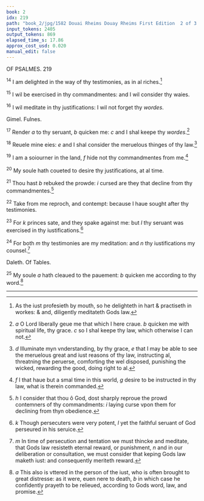 ```yaml
---
book: 2
idx: 219
path: "book_2/jpg/1582 Douai Rheims Douay Rheims First Edition  2 of 3 1610 Old Testament.pdf-219.jpg"
input_tokens: 2405
output_tokens: 869
elapsed_time_s: 17.86
approx_cost_usd: 0.020
manual_edit: false
---
```

OF PSALMES. 219

<sup>14</sup> I am delighted in the way of thy testimonies, as in al riches.[^1]

<sup>15</sup> I wil be exercised in thy commandmentes: and I wil consider thy waies.

<sup>16</sup> I wil meditate in thy justifications: I wil not forget thy *wordes*.

Gimel. Fulnes.

<sup>17</sup> Render *a* to thy seruant, *b* quicken me: *c* and I shal keepe thy *wordes*.[^2]

<sup>18</sup> Reuele mine eies: *e* and I shal consider the meruelous thinges of thy law.[^3]

<sup>19</sup> I am a soiourner in the land, *f* hide not thy commandmentes from me.[^4]

<sup>20</sup> My soule hath coueted to desire thy justifications, at al time.

<sup>21</sup> Thou hast *b* rebuked the prowde: *i* cursed are they that decline from thy commandmentes.[^5]

<sup>22</sup> Take from me reproch, and contempt: because I haue sought after thy testimonies.

<sup>23</sup> For *k* princes sate, and they spake against me: but *l* thy seruant was exercised in thy iustifications.[^6]

<sup>24</sup> For both *m* thy testimonies are my meditation: and *n* thy iustifications my counsel.[^7]

Daleth. Of Tables.

<sup>25</sup> My soule *a* hath cleaued to the pauement: *b* quicken me according to thy word.[^8]

---

[^1]: As the iust profesieth by mouth, so he delighteth in hart & practiseth in workes: & and, diligently meditateth Gods law.

[^2]: *a* O Lord liberally geue me that which I here craue. *b* quicken me with spiritual life, thy grace. *c* so I shal keepe thy law, which otherwise I can not.

[^3]: *d* Illuminate myn vnderstanding, by thy grace, *e* that I may be able to see the meruelous great and iust reasons of thy law, instructing al, threatning the peruerse, comforting the wel disposed, punishing the wicked, rewarding the good, doing right to al.

[^4]: *f* I that haue but a smal time in this world, *g* desire to be instructed in thy law, what is therein commanded.

[^5]: *h* I consider that thou ô God, dost sharply reproue the prowd contemners of thy commandments: *i* laying curse vpon them for declining from thyn obedience.

[^6]: *k* Though persecuters were very potent, *l* yet the faithful seruant of God perseured in his seruice.

[^7]: *m* In time of persecution and tentation we must thincke and meditate, that Gods law resisteth eternal reward, or punishment, *n* and in our deliberation or consultation, we must consider that keping Gods law maketh iust: and consequently meriteth reward.

[^8]: *a* This also is vttered in the person of the iust, who is often brought to great distresse: as it were, euen nere to death, *b* in which case he confidently prayeth to be relieued, according to Gods word, law, and promise.